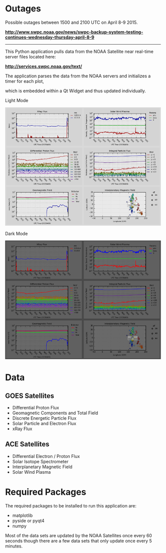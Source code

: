 Outages
===
Possible outages between 1500 and 2100 UTC on April 8-9 2015.

**http://www.swpc.noaa.gov/news/swpc-backup-system-testing-continues-wednesday-thursday-april-8-9**

---

This Python application pulls data from the NOAA Satellite near real-time server files located here:

**http://services.swpc.noaa.gov/text/**


The application parses the data from the NOAA servers and initializes a timer for each plot,

which is embedded within a Qt Widget and thus updated individually.

Light Mode

![Graph Image](screenshots/light.png "Multiple data graphs in the single application window.")

Dark Mode

![Graph Image](screenshots/dark.png "Multiple data graphs in the single application window.")

Data
===
GOES Satellites
---
 * Differential Proton Flux
 * Geomagnetic Components and Total Field
 * Discrete Energetic Particle Flux
 * Solar Particle and Electron Flux
 * xRay Flux

ACE Satellites
---
 * Differential Electron / Proton Flux
 * Solar Isotope Spectrometer
 * Interplanetary Magnetic Field
 * Solar Wind Plasma

Required Packages
===
The required packages to be installed to run this application are:
 * matplotlib
 * pyside or pyqt4
 * numpy

Most of the data sets are updated by the NOAA Satellites once every 60 seconds though there
are a few data sets that only update once every 5 minutes.
